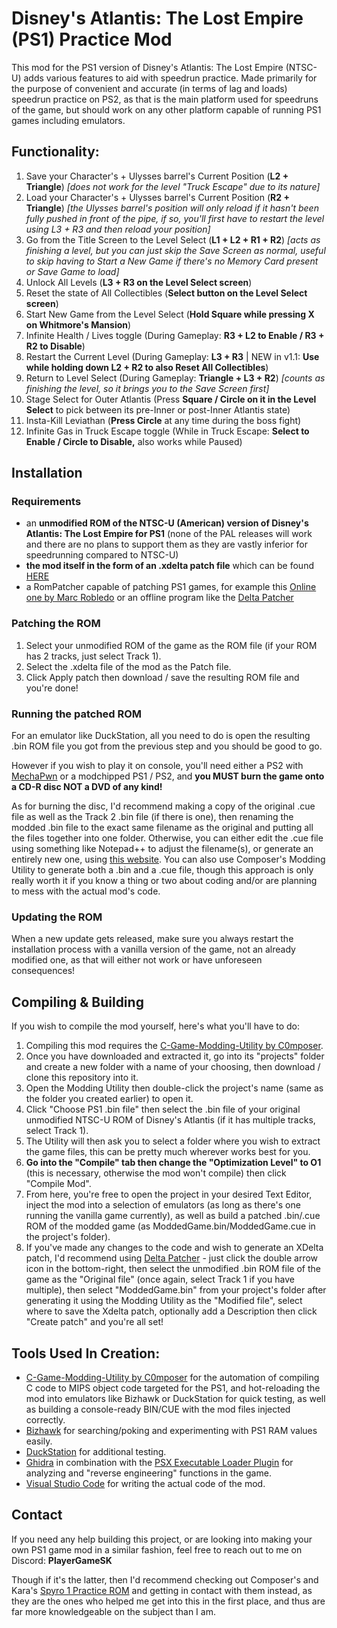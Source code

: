 
# Disney's Atlantis: The Lost Empire (PS1) Practice Mod
This mod for the PS1 version of Disney's Atlantis: The Lost Empire (NTSC-U) adds various features to aid with speedrun practice. 
Made primarily for the purpose of convenient and accurate (in terms of lag and loads) speedrun practice on PS2, as that is the main platform used for speedruns of the game, but should work on any other platform capable of running PS1 games including emulators.

## Functionality:
1. Save your Character's + Ulysses barrel's Current Position (**L2 + Triangle**) *[does not work for the level "Truck Escape" due to its nature]*
2. Load your Character's + Ulysses barrel's Current Position (**R2 + Triangle**) *[the Ulysses barrel's position will only reload if it hasn't been fully pushed in front of the pipe, if so, you'll first have to restart the level using L3 + R3 and then reload your position]*
3. Go from the Title Screen to the Level Select (**L1 + L2 + R1 + R2**) *[acts as finishing a level, but you can just skip the Save Screen as normal, useful to skip having to Start a New Game if there's no Memory Card present or Save Game to load]*
4. Unlock All Levels (**L3 + R3 on the Level Select screen**)
5. Reset the state of All Collectibles (**Select button on the Level Select screen**)
6. Start New Game from the Level Select (**Hold Square while pressing X on Whitmore's Mansion**)
7. Infinite Health / Lives toggle (During Gameplay: **R3 + L2 to Enable / R3 + R2 to Disable**)
8. Restart the Current Level (During Gameplay: **L3 + R3** | NEW in v1.1: **Use while holding down L2 + R2 to also Reset All Collectibles**)
9. Return to Level Select (During Gameplay: **Triangle + L3 + R2**) *[counts as finishing the level, so it brings you to the Save Screen first]*
10. Stage Select for Outer Atlantis (Press **Square / Circle on it in the Level Select** to pick between its pre-Inner or post-Inner Atlantis state)
11. Insta-Kill Leviathan (**Press Circle** at any time during the boss fight)
12. Infinite Gas in Truck Escape toggle (While in Truck Escape: **Select to Enable / Circle to Disable,** also works while Paused)

## Installation
### Requirements
- an **unmodified ROM of the NTSC-U (American) version of Disney's Atlantis: The Lost Empire for PS1** (none of the PAL releases will work and there are no plans to support them as they are vastly inferior for speedrunning compared to NTSC-U)
- **the mod itself in the form of an .xdelta patch file** which can be found [HERE](https://github.com/PlayerGameSK/DisneyAtlantis-PS1-PracticeMod/releases)
- a RomPatcher capable of patching PS1 games, for example this [Online one by Marc Robledo](https://www.marcrobledo.com/RomPatcher.js) or an offline program like the [Delta Patcher](https://www.romhacking.net/utilities/704)

### Patching the ROM
1. Select your unmodified ROM of the game as the ROM file (if your ROM has 2 tracks, just select Track 1).
2. Select the .xdelta file of the mod as the Patch file.
3. Click Apply patch then download / save the resulting ROM file and you're done!

### Running the patched ROM
For an emulator like DuckStation, all you need to do is open the resulting .bin ROM file you got from the previous step and you should be good to go. 

However if you wish to play it on console, you'll need either a PS2 with [MechaPwn](https://github.com/MechaResearch/MechaPwn) or a modchipped PS1 / PS2, and **you MUST burn the game onto a CD-R disc NOT a DVD of any kind!**

As for burning the disc, I'd recommend making a copy of the original .cue file as well as the Track 2 .bin file (if there is one), then renaming the modded .bin file to the exact same filename as the original and putting all the files together into one folder. Otherwise, you can either edit the .cue file using something like Notepad++ to adjust the filename(s), or generate an entirely new one, using [this website](https://www.duckstation.org/cue-maker). You can also use Composer's Modding Utility to generate both a .bin and a .cue file, though this approach is only really worth it if you know a thing or two about coding and/or are planning to mess with the actual mod's code.

### Updating the ROM
When a new update gets released, make sure you always restart the installation process with a vanilla version of the game, not an already modified one, as that will either not work or have unforeseen consequences!


## Compiling & Building
If you wish to compile the mod yourself, here's what you'll have to do:
1. Compiling this mod requires the [C-Game-Modding-Utility by C0mposer](https://github.com/C0mposer/C-Game-Modding-Utility).
2. Once you have downloaded and extracted it, go into its "projects" folder and create a new folder with a name of your choosing, then download / clone this repository into it.
3. Open the Modding Utility then double-click the project's name (same as the folder you created earlier) to open it.
4. Click "Choose PS1 .bin file" then select the .bin file of your original unmodified NTSC-U ROM of Disney's Atlantis (if it has multiple tracks, select Track 1).
5. The Utility will then ask you to select a folder where you wish to extract the game files, this can be pretty much wherever works best for you.
6. **Go into the "Compile" tab then change the "Optimization Level" to O1** (this is necessary, otherwise the mod won't compile) then click "Compile Mod".
7. From here, you're free to open the project in your desired Text Editor, inject the mod into a selection of emulators (as long as there's one running the vanilla game currently), as well as build a patched .bin/.cue ROM of the modded game (as ModdedGame.bin/ModdedGame.cue in the project's folder).
8. If you've made any changes to the code and wish to generate an XDelta patch, I'd recommend using [Delta Patcher](https://www.romhacking.net/utilities/704) - just click the double arrow icon in the bottom-right, then select the unmodified .bin ROM file of the game as the "Original file" (once again, select Track 1 if you have multiple), then select "ModdedGame.bin" from your project's folder after generating it using the Modding Utility as the "Modified file", select where to save the Xdelta patch, optionally add a Description then click "Create patch" and you're all set! 

## Tools Used In Creation:
- [C-Game-Modding-Utility by C0mposer](https://github.com/C0mposer/C-Game-Modding-Utility) for the automation of compiling C code to MIPS object code targeted for the PS1, and hot-reloading the mod into emulators like Bizhawk or DuckStation for quick testing, as well as building a console-ready BIN/CUE with the mod files injected correctly.
- [Bizhawk](https://github.com/TASEmulators/BizHawk) for searching/poking and experimenting with PS1 RAM values easily.
- [DuckStation](https://duckstation.org) for additional testing.
- [Ghidra](https://github.com/NationalSecurityAgency/ghidra) in combination with the [PSX Executable Loader Plugin](https://github.com/lab313ru/ghidra_psx_ldr) for analyzing and "reverse engineering" functions in the game.
- [Visual Studio Code](https://code.visualstudio.com) for writing the actual code of the mod.

## Contact
If you need any help building this project, or are looking into making your own PS1 game mod in a similar fashion, feel free to reach out to me on Discord: **PlayerGameSK**

Though if it's the latter, then I'd recommend checking out Composer's and Kara's [Spyro 1 Practice ROM](https://github.com/C0mposer/Spyro-1-Practice-Rom) and getting in contact with them instead, as they are the ones who helped me get into this in the first place, and thus are far more knowledgeable on the subject than I am.
